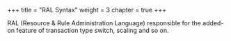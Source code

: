 +++
title = "RAL Syntax"
weight = 3
chapter = true
+++

RAL (Resource & Rule Administration Language) responsible for the added-on feature of transaction type switch, scaling and so on.
